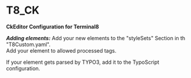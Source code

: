 # T8_CK
**CkEditor Configuration for Terminal8**  

  
***Adding elements:***
Add your new elements to the "styleSets" Section in th "T8Custom.yaml".  
Add your element to allowed processed tags.  
  
If your element gets parsed by TYPO3, add it to the TypoScript configuration.  